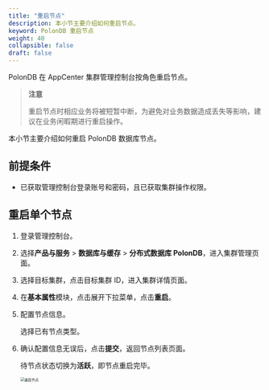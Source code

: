 ```yaml
---
title: "重启节点"
description: 本小节主要介绍如何重启节点。 
keyword: PolonDB 重启节点
weight: 40
collapsible: false
draft: false
---
```




PolonDB 在 AppCenter 集群管理控制台按角色重启节点。

> **注意**
> 
> 重启节点时相应业务将被短暂中断，为避免对业务数据造成丢失等影响，建议在业务闲暇期进行重启操作。

本小节主要介绍如何重启 PolonDB 数据库节点。

## 前提条件

- 已获取管理控制台登录账号和密码，且已获取集群操作权限。

## 重启单个节点

1. 登录管理控制台。
2. 选择**产品与服务** > **数据库与缓存** > **分布式数据库 PolonDB**，进入集群管理页面。
3. 选择目标集群，点击目标集群 ID，进入集群详情页面。
4. 在**基本属性**模块，点击展开下拉菜单，点击**重启**。
5. 配置节点信息。

      选择已有节点类型。

6. 确认配置信息无误后，点击**提交**，返回节点列表页面。

      待节点状态切换为**活跃**，即节点重启完毕。

   <img src="../../../_images/restart_node.png" alt="重启节点" style="zoom:50%;" />

